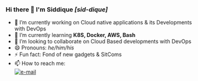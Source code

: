 ### Hi there 👋 I'm Siddique _[sid-dique]_

- 🔭 I’m currently working on Cloud native applications & its Developments with DevOps
- 🌱 I’m currently learning **K8S, Docker, AWS, Bash** 
- 👯 I’m looking to collaborate on Cloud Based developments with DevOps
- 😄 Pronouns: _he/him/his_
- ⚡ Fun fact: Fond of new gadgets & SitComs
- 📫 How to reach me: <br> [![e-mail](https://img.shields.io/badge/Gmail-D14836?style=for-the-badge&logo=gmail&logoColor=white)](mailto:siddiqueahmed.sa@gmail.com) 




<!--
**siddique-sa/siddique-sa** is a ✨ _special_ ✨ repository because its `README.md` (this file) appears on your GitHub profile.

Here are some ideas to get you started:

- 🔭 I’m currently working on ...
- 🌱 I’m currently learning ...
- 👯 I’m looking to collaborate on ...
- 🤔 I’m looking for help with ...
- 💬 Ask me about ...
- 📫 How to reach me: ...
- 😄 Pronouns: ...
- ⚡ Fun fact: ..

[![e-mail](https://img.shields.io/badge/Gmail-D14836?style=for-the-badge&logo=gmail&logoColor=white)](siddiqueahmed.sa@gmail.com)
-->


